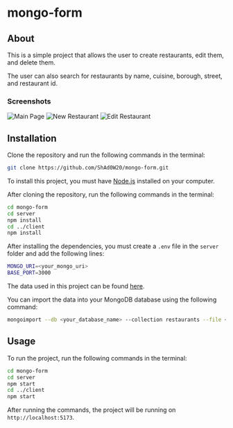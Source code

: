 # mongo-form
 
## About

This is a simple project that allows the user to create restaurants, edit them, and delete them. 

The user can also search for restaurants by name, cuisine, borough, street, and restaurant id.

### Screenshots

![Main Page](https://imgur.com/tL1NWtt.png)
![New Restaurant](https://imgur.com/AF83Qmg.png)
![Edit Restaurant](https://imgur.com/OjgQhqq.png)

## Installation

Clone the repository and run the following commands in the terminal:

```bash
git clone https://github.com/ShAd0W20/mongo-form.git
```

To install this project, you must have [Node.js](https://nodejs.org/en/) installed on your computer.

After cloning the repository, run the following commands in the terminal:

```bash
cd mongo-form
cd server
npm install
cd ../client
npm install
```

After installing the dependencies, you must create a `.env` file in the `server` folder and add the following lines:

```bash
MONGO_URI=<your_mongo_uri>
BASE_PORT=3000
```

The data used in this project can be found [here](https://github.com/ShAd0W20/mongo-form/tree/main/server/restaurants.json).

You can import the data into your MongoDB database using the following command:

```bash
mongoimport --db <your_database_name> --collection restaurants --file <path_to_file>/restaurants.json
```

## Usage

To run the project, run the following commands in the terminal:

```bash
cd mongo-form
cd server
npm start
cd ../client
npm start
```

After running the commands, the project will be running on `http://localhost:5173`.

